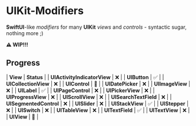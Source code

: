 # UIKit-Modifiers

**SwiftUI**-like *modifiers* for many **UIKit** *views* and *controls* - syntactic sugar, nothing more ;)

**⚠️ WIP!!!**

## Progress

| **View** | **Status** |
| **UIActivityIndicatorView** | ❌ |
| **UIButton** | ✅ |
| **UICollectionView** | ❌ |
| **UIControl** | 🚧 |
| **UIDatePicker** | ❌ |
| **UIImageView** | ❌ |
| **UILabel** | ✅ |
| **UIPageControl** | ❌ |
| **UIPickerView** | ❌ |
| **UIProgressView** | ❌ |
| **UIScrollView** | ❌ |
| **UISearchTextField** | ❌ |
| **UISegmentedControl** | ❌ |
| **UISlider** | ❌ |
| **UIStackView** | ✅ |
| **UIStepper** | ❌ |
| **UISwitch** | ❌ |
| **UITableView** | ❌ |
| **UITextField** | ✅ |
| **UITextView** | ❌ |
| **UIView** | 🚧 |
